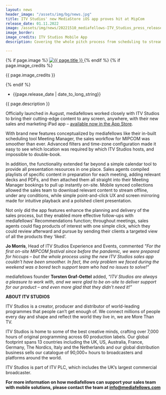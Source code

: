 ```yaml
---
layout: news
header_image: "/assets/img/bg/news.jpg"
title: ITV Studios' new MediaStore iOS app proves hit at MipCom
release_date: 01.11.2022
image: /assets/img/news/20221510_mediafellows-ITV_Studios_press_release.png
image_border:
image_credits: ITV Studios Mobile App
description: Covering the whole pitch process from scheduling to streaming, the ITV Studios sales team brought their new mediafellows-built mobile app to the stage at the industry’s busiest event of the season, MIPCOM.

---
```


<div class="row">
    <div class="col-xl-4 col-lg-4 col-md-12">
        <div class="s-details-img mb-30">
          {% if page.image %}
          <a href="{{ page.image }}" class="view">
            <img src="{{ page.image }}" alt="{{ page.title }}">  
          </a>
          {% endif %}
          {% if page.image_credits %}
          <p>{{ page.image_credits }}</p>
          {% endif %}
        </div>
    </div>
    <div class="col-xl-8 col-lg-8 col-md-12">
        <div class="service-details mb-40">
          <div class="meta-info">
              <ul>
                  <li class="posts-time">{{page.release_date | date_to_long_string}}</li>
              </ul>
          </div>
          <p>{{ page.description }}</p>
          <p>
Officially launched in August, mediafellows worked closely with ITV Studios to bring their cutting-edge content to any screen, anywhere, with their new sales and marketing iPad app – <a href="https://apps.apple.com/gb/app/itv-studios-watch-anywhere/id1637023534" target="blank">available now in the App Store</a>.
          </p>
          <p>
With brand new features conceptualized by mediafellows like their in-built scheduling tool Meeting Manager, the sales workflow for MIPCOM was smoother than ever. Advanced filters and time-zone configuration made it easy to see which location was required by which ITV Studios hosts, and impossible to double-book. 
          </p>
          <p>
In addition, the functionality extended far beyond a simple calendar tool to provide all presentation resources in one place. Sales agents compiled playlists of specific content in preparation for each meeting, adding relevant decks and PDFs, and then attached them all straight into their Meeting Manager bookings to pull up instantly on-site. Mobile synced collections allowed the sales team to download relevant content to stream offline, under any conditions, while simple point-and-click UX and screen mirroring made for intuitive playback and a polished client presentation. 
          </p>
          <p>
Not only did the app features enhance the planning and delivery of the sales process, but they enabled more effective follow-ups with mediafellows’ Recommendations function; throughout meetings, sales agents could flag products of interest with one simple click, which they could review afterward and pursue by sending their clients a targeted view of all the products they ‘liked’. 
          </p>
        </div>
    </div>
</div>
<div class="row">
    <div class="col-xl-12 col-lg-12">
        <div class="service-details mb-40">
          <p>
<strong>Jo Morris</strong>,  Head of ITV Studios Experience and Events, commented <i>"For the first on-site MIPCOM festival since before the pandemic, we were prepared for hiccups – but the whole process using the new ITV Studios sales app couldn’t have been smoother. In fact, the only problem we faced during the weekend was a bored tech support team who had no issues to solve!”</i>
          </p>
          <p> 
mediafellows founder <strong>Torsten Graf-Oettel</strong> added, <i>“ITV Studios are always a pleasure to work with, and we were glad to be on-site to deliver support for our product – and even more glad that they didn’t need it!”</i>
          </p>
<strong>ABOUT ITV STUDIOS</strong>
          <p>
  ITV Studios is a creator, producer and distributor of world-leading programmes that people can’t get enough of. We connect millions of people every day and shape and reflect the world they live in, we are More Than TV.
          </p>
          <p>
ITV Studios is home to some of the best creative minds, crafting over 7,000 hours of original programming across 60 production labels. Our global footprint spans 13 countries including the UK, US, Australia, France, Germany, The Nordics, Italy and the Netherlands and our global distribution business sells our catalogue of 90,000+ hours to broadcasters and platforms around the world.
          </p>
          <p>
ITV Studios is part of ITV PLC, which includes the UK’s largest commercial broadcaster.
          </p>
          <p>
<strong>For more information on how mediafellows can support your sales team with mobile solutions, please contact the team at <a href="mailto:info@mediafellows.com">info@mediafellows.com</a></strong>
          </p>
        </div>
    </div>
</div>
